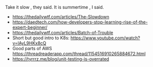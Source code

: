 Take it slow , they said. It is summertime , I said.

- https://thedailywtf.com/articles/The-Slowdown
- https://daedtech.com/how-developers-stop-learning-rise-of-the-expert-beginner/
- https://thedailywtf.com/articles/Batch-of-Trouble
- Short but good intro to K8s: https://www.youtube.com/watch?v=lAyL9HKx8cQ
- Good parts of AWS https://threadreaderapp.com/thread/1154516910265884672.html
- https://tyrrrz.me/blog/unit-testing-is-overrated

